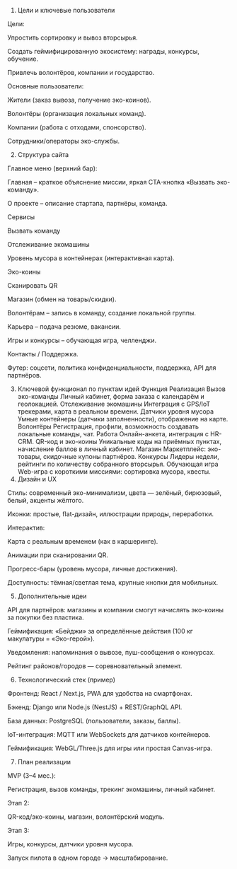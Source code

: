 1. Цели и ключевые пользователи

Цели:

Упростить сортировку и вывоз вторсырья.

Создать геймифицированную экосистему: награды, конкурсы, обучение.

Привлечь волонтёров, компании и государство.

Основные пользователи:

Жители (заказ вывоза, получение эко-коинов).

Волонтёры (организация локальных команд).

Компании (работа с отходами, спонсорство).

Сотрудники/операторы эко-службы.

2. Структура сайта

Главное меню (верхний бар):

Главная – краткое объяснение миссии, яркая CTA-кнопка «Вызвать эко-команду».

О проекте – описание стартапа, партнёры, команда.

Сервисы

Вызвать команду

Отслеживание экомашины

Уровень мусора в контейнерах (интерактивная карта).

Эко-коины

Сканировать QR

Магазин (обмен на товары/скидки).

Волонтёрам – запись в команду, создание локальной группы.

Карьера – подача резюме, вакансии.

Игры и конкурсы – обучающая игра, челленджи.

Контакты / Поддержка.

Футер: соцсети, политика конфиденциальности, поддержка, API для партнёров.

3. Ключевой функционал по пунктам идей
Функция  Реализация
Вызов эко-команды  Личный кабинет, форма заказа с календарём и геолокацией.
Отслеживание экомашины  Интеграция с GPS/IoT трекерами, карта в реальном времени.
Датчики уровня мусора  Умные контейнеры (датчики заполненности), отображение на карте.
Волонтёры  Регистрация, профили, возможность создавать локальные команды, чат.
Работа  Онлайн-анкета, интеграция с HR-CRM.
QR-код и эко-коины  Уникальные коды на приёмных пунктах, начисление баллов в личный кабинет.
Магазин  Маркетплейс: эко-товары, скидочные купоны партнёров.
Конкурсы  Лидеры недели, рейтинги по количеству собранного вторсырья.
Обучающая игра  Web-игра с короткими миссиями: сортировка мусора, квесты.
4. Дизайн и UX

Стиль: современный эко-минимализм, цвета — зелёный, бирюзовый, белый, акценты жёлтого.

Иконки: простые, flat-дизайн, иллюстрации природы, переработки.

Интерактив:

Карта с реальным временем (как в каршеринге).

Анимации при сканировании QR.

Прогресс-бары (уровень мусора, личные достижения).

Доступность: тёмная/светлая тема, крупные кнопки для мобильных.

5. Дополнительные идеи

API для партнёров: магазины и компании смогут начислять эко-коины за покупки без пластика.

Геймификация: «Бейджи» за определённые действия (100 кг макулатуры = «Эко-герой»).

Уведомления: напоминания о вывозе, пуш-сообщения о конкурсах.

Рейтинг районов/городов — соревновательный элемент.

6. Технологический стек (пример)

Фронтенд: React / Next.js, PWA для удобства на смартфонах.

Бэкенд: Django или Node.js (NestJS) + REST/GraphQL API.

База данных: PostgreSQL (пользователи, заказы, баллы).

IoT-интеграция: MQTT или WebSockets для датчиков контейнеров.

Геймификация: WebGL/Three.js для игры или простая Canvas-игра.

7. План реализации

MVP (3–4 мес.):

Регистрация, вызов команды, трекинг экомашины, личный кабинет.

Этап 2:

QR-код/эко-коины, магазин, волонтёрский модуль.

Этап 3:

Игры, конкурсы, датчики уровня мусора.

Запуск пилота в одном городе → масштабирование.